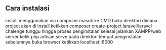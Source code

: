 
## Cara instalasi
install menggunakan via composer
masuk ke CMD
buka direktori dimana project akan di install
ketikkan composer create-project laravel/laravel chalenge
tunggu hingga proses penginstalan selesai
jalankan XAMPP/web server
ketik php artisan serve pada direktori tempat penginstalan sebelumnya
buka browser ketikkan localhost::8000

